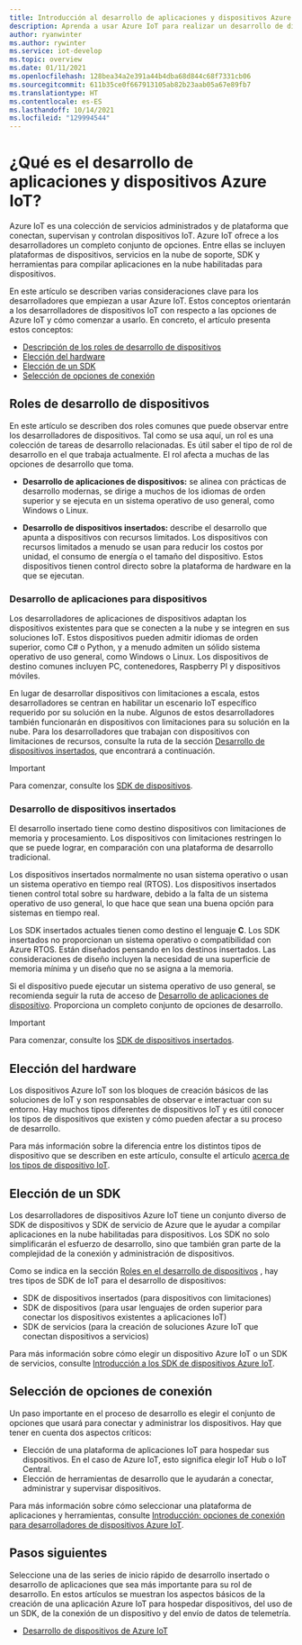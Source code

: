 ```yaml
---
title: Introducción al desarrollo de aplicaciones y dispositivos Azure IoT
description: Aprenda a usar Azure IoT para realizar un desarrollo de dispositivos insertados y crear aplicaciones en la nube habilitadas para dispositivos.
author: ryanwinter
ms.author: rywinter
ms.service: iot-develop
ms.topic: overview
ms.date: 01/11/2021
ms.openlocfilehash: 128bea34a2e391a44b4dba68d844c68f7331cb06
ms.sourcegitcommit: 611b35ce0f667913105ab82b23aab05a67e89fb7
ms.translationtype: HT
ms.contentlocale: es-ES
ms.lasthandoff: 10/14/2021
ms.locfileid: "129994544"
---
```

# <a name="what-is-azure-iot-device-and-application-development"></a>¿Qué es el desarrollo de aplicaciones y dispositivos Azure IoT?

Azure IoT es una colección de servicios administrados y de plataforma que conectan, supervisan y controlan dispositivos IoT. Azure IoT ofrece a los desarrolladores un completo conjunto de opciones. Entre ellas se incluyen plataformas de dispositivos, servicios en la nube de soporte, SDK y herramientas para compilar aplicaciones en la nube habilitadas para dispositivos.

En este artículo se describen varias consideraciones clave para los desarrolladores que empiezan a usar Azure IoT. Estos conceptos orientarán a los desarrolladores de dispositivos IoT con respecto a las opciones de Azure IoT y cómo comenzar a usarlo. En concreto, el artículo presenta estos conceptos:
- [Descripción de los roles de desarrollo de dispositivos](#device-development-roles)
- [Elección del hardware](#choosing-your-hardware)
- [Elección de un SDK](#choosing-an-sdk)
- [Selección de opciones de conexión](#selecting-connection-options)

## <a name="device-development-roles"></a>Roles de desarrollo de dispositivos
En este artículo se describen dos roles comunes que puede observar entre los desarrolladores de dispositivos. Tal como se usa aquí, un rol es una colección de tareas de desarrollo relacionadas. Es útil saber el tipo de rol de desarrollo en el que trabaja actualmente. El rol afecta a muchas de las opciones de desarrollo que toma.

* **Desarrollo de aplicaciones de dispositivos:** se alinea con prácticas de desarrollo modernas, se dirige a muchos de los idiomas de orden superior y se ejecuta en un sistema operativo de uso general, como Windows o Linux.

* **Desarrollo de dispositivos insertados:** describe el desarrollo que apunta a dispositivos con recursos limitados. Los dispositivos con recursos limitados a menudo se usan para reducir los costos por unidad, el consumo de energía o el tamaño del dispositivo. Estos dispositivos tienen control directo sobre la plataforma de hardware en la que se ejecutan.

### <a name="device-application-development"></a>Desarrollo de aplicaciones para dispositivos
Los desarrolladores de aplicaciones de dispositivos adaptan los dispositivos existentes para que se conecten a la nube y se integren en sus soluciones IoT. Estos dispositivos pueden admitir idiomas de orden superior, como C# o Python, y a menudo admiten un sólido sistema operativo de uso general, como Windows o Linux. Los dispositivos de destino comunes incluyen PC, contenedores, Raspberry PI y dispositivos móviles. 

En lugar de desarrollar dispositivos con limitaciones a escala, estos desarrolladores se centran en habilitar un escenario IoT específico requerido por su solución en la nube. Algunos de estos desarrolladores también funcionarán en dispositivos con limitaciones para su solución en la nube. Para los desarrolladores que trabajan con dispositivos con limitaciones de recursos, consulte la ruta de la sección [Desarrollo de dispositivos insertados](#embedded-device-development), que encontrará a continuación.

> [!IMPORTANT]
> Para comenzar, consulte los [SDK de dispositivos](about-iot-sdks.md#device-sdks).

### <a name="embedded-device-development"></a>Desarrollo de dispositivos insertados
El desarrollo insertado tiene como destino dispositivos con limitaciones de memoria y procesamiento. Los dispositivos con limitaciones restringen lo que se puede lograr, en comparación con una plataforma de desarrollo tradicional.

Los dispositivos insertados normalmente no usan sistema operativo o usan un sistema operativo en tiempo real (RTOS). Los dispositivos insertados tienen control total sobre su hardware, debido a la falta de un sistema operativo de uso general, lo que hace que sean una buena opción para sistemas en tiempo real.

Los SDK insertados actuales tienen como destino el lenguaje **C**. Los SDK insertados no proporcionan un sistema operativo o compatibilidad con Azure RTOS. Están diseñados pensando en los destinos insertados. Las consideraciones de diseño incluyen la necesidad de una superficie de memoria mínima y un diseño que no se asigna a la memoria.

Si el dispositivo puede ejecutar un sistema operativo de uso general, se recomienda seguir la ruta de acceso de [Desarrollo de aplicaciones de dispositivo](#device-application-development). Proporciona un completo conjunto de opciones de desarrollo.

> [!IMPORTANT]
> Para comenzar, consulte los [SDK de dispositivos insertados](about-iot-sdks.md#embedded-device-sdks).

## <a name="choosing-your-hardware"></a>Elección del hardware
Los dispositivos Azure IoT son los bloques de creación básicos de las soluciones de IoT y son responsables de observar e interactuar con su entorno. Hay muchos tipos diferentes de dispositivos IoT y es útil conocer los tipos de dispositivos que existen y cómo pueden afectar a su proceso de desarrollo.

Para más información sobre la diferencia entre los distintos tipos de dispositivo que se describen en este artículo, consulte el artículo [acerca de los tipos de dispositivo IoT](concepts-iot-device-types.md).

## <a name="choosing-an-sdk"></a>Elección de un SDK
Los desarrolladores de dispositivos Azure IoT tiene un conjunto diverso de SDK de dispositivos y SDK de servicio de Azure que le ayudar a compilar aplicaciones en la nube habilitadas para dispositivos. Los SDK no solo simplificarán el esfuerzo de desarrollo, sino que también gran parte de la complejidad de la conexión y administración de dispositivos. 

Como se indica en la sección [Roles en el desarrollo de dispositivos](#device-development-roles) , hay tres tipos de SDK de IoT para el desarrollo de dispositivos:
- SDK de dispositivos insertados (para dispositivos con limitaciones)
- SDK de dispositivos (para usar lenguajes de orden superior para conectar los dispositivos existentes a aplicaciones IoT)
- SDK de servicios (para la creación de soluciones Azure IoT que conectan dispositivos a servicios)

Para más información sobre cómo elegir un dispositivo Azure IoT o un SDK de servicios, consulte [Introducción a los SDK de dispositivos Azure IoT](about-iot-sdks.md).

## <a name="selecting-connection-options"></a>Selección de opciones de conexión
Un paso importante en el proceso de desarrollo es elegir el conjunto de opciones que usará para conectar y administrar los dispositivos. Hay que tener en cuenta dos aspectos críticos:
- Elección de una plataforma de aplicaciones IoT para hospedar sus dispositivos. En el caso de Azure IoT, esto significa elegir IoT Hub o IoT Central.
- Elección de herramientas de desarrollo que le ayudarán a conectar, administrar y supervisar dispositivos.

Para más información sobre cómo seleccionar una plataforma de aplicaciones y herramientas, consulte [Introducción: opciones de conexión para desarrolladores de dispositivos Azure IoT](concepts-overview-connection-options.md).

## <a name="next-steps"></a>Pasos siguientes
Seleccione una de las series de inicio rápido de desarrollo insertado o desarrollo de aplicaciones que sea más importante para su rol de desarrollo. En estos artículos se muestran los aspectos básicos de la creación de una aplicación Azure IoT para hospedar dispositivos, del uso de un SDK, de la conexión de un dispositivo y del envío de datos de telemetría.  
- [Desarrollo de dispositivos de Azure IoT](index.yml)

